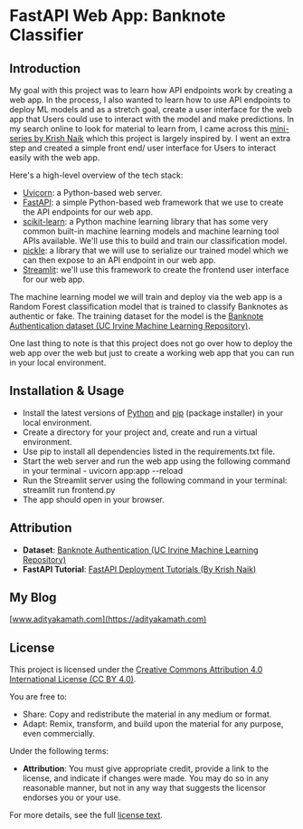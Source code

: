 # FastAPI Web App: Banknote Classifier 

## Introduction

My goal with this project was to learn how API endpoints work by creating a web app. In the process, I also wanted to learn how to use API endpoints to deploy ML models and as a stretch goal, create a user interface for the web app that Users could use to interact with the model and make predictions. In my search online to look for material to learn from, I came across this [mini-series by Krish Naik](https://www.youtube.com/playlist?list=PLZoTAELRMXVPgsojPOHF9i0u2L83-m9P7) which this project is largely inspired by. I went an extra step and created a simple front end/ user interface for Users to interact easily with the web app. 

Here's a high-level overview of the tech stack: 

- [Uvicorn](https://www.uvicorn.org): a Python-based web server.
- [FastAPI](https://fastapi.tiangolo.com): a simple Python-based web framework that we use to create the API endpoints for our web app.
- [scikit-learn](https://scikit-learn.org/stable/): a Python machine learning library that has some very common built-in machine learning models and machine learning tool APIs available. We'll use this to build and train our classification model. 
- [pickle](https://docs.python.org/3/library/pickle.html): a library that we will use to serialize our trained model which we can then expose to an API endpoint in our web app.
- [Streamlit](https://streamlit.io): we'll use this framework to create the frontend user interface for our web app.

The machine learning model we will train and deploy via the web app is a Random Forest classification model that is trained to classify Banknotes as authentic or fake. The training dataset for the model is the [Banknote Authentication dataset (UC Irvine Machine Learning Repository)](https://archive.ics.uci.edu/dataset/267/banknote+authentication).

One last thing to note is that this project does not go over how to deploy the web app over the web but just to create a working web app that you can run in your local environment.

## Installation & Usage

- Install the latest versions of [Python](https://www.python.org) and [pip](https://pip.pypa.io/en/stable/) (package installer) in your local environment.
- Create a directory for your project and, create and run a virtual environment. 
- Use pip to install all dependencies listed in the requirements.txt file. 
- Start the web server and run the web app using the following command in your terminal - uvicorn app:app --reload 
- Run the Streamlit server using the following command in your terminal: streamlit run frontend.py 
- The app should open in your browser.

## Attribution 

- **Dataset**: [Banknote Authentication (UC Irvine Machine Learning Repository)](https://archive.ics.uci.edu/dataset/267/banknote+authentication)
- **FastAPI Tutorial**: [FastAPI Deployment Tutorials (By Krish Naik)](https://www.youtube.com/playlist?list=PLZoTAELRMXVPgsojPOHF9i0u2L83-m9P7)

## My Blog 
[www.adityakamath.com](https://adityakamath.com)

## License

This project is licensed under the [Creative Commons Attribution 4.0 International License (CC BY 4.0)](https://creativecommons.org/licenses/by/4.0/). 

You are free to:
- Share: Copy and redistribute the material in any medium or format.
- Adapt: Remix, transform, and build upon the material for any purpose, even commercially.

Under the following terms:
- **Attribution**: You must give appropriate credit, provide a link to the license, and indicate if changes were made. You may do so in any reasonable manner, but not in any way that suggests the licensor endorses you or your use.

For more details, see the full [license text](https://creativecommons.org/licenses/by/4.0/legalcode).